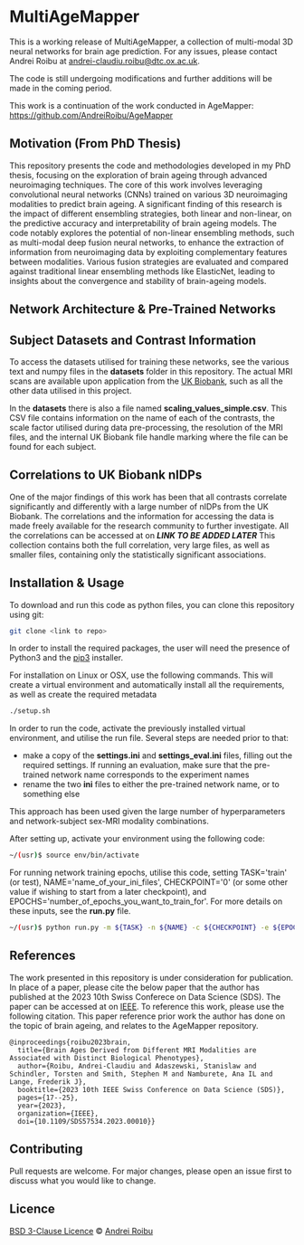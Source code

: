 # MultiAgeMapper

This is a working release of MultiAgeMapper, a collection of multi-modal 3D neural networks for brain age prediction. For any issues, please contact Andrei Roibu at andrei-claudiu.roibu@dtc.ox.ac.uk. 

The code is still undergoing modifications and further additions will be made in the coming period.

This work is a continuation of the work conducted in AgeMapper: https://github.com/AndreiRoibu/AgeMapper

## Motivation (From PhD Thesis)

This repository presents the code and methodologies developed in my PhD thesis, focusing on the exploration of brain ageing through advanced neuroimaging techniques. The core of this work involves leveraging convolutional neural networks (CNNs) trained on various 3D neuroimaging modalities to predict brain ageing. A significant finding of this research is the impact of different ensembling strategies, both linear and non-linear, on the predictive accuracy and interpretability of brain ageing models. The code notably explores the potential of non-linear ensembling methods, such as multi-modal deep fusion neural networks, to enhance the extraction of information from neuroimaging data by exploiting complementary features between modalities. Various fusion strategies are evaluated and compared against traditional linear ensembling methods like ElasticNet, leading to insights about the convergence and stability of brain-ageing models.

## Network Architecture & Pre-Trained Networks


## Subject Datasets and Contrast Information

To access the datasets utilised for training these networks, see the various text and numpy files in the __datasets__ folder in this repository. The actual MRI scans are available upon application from the [UK Biobank](https://www.ukbiobank.ac.uk), such as all the other data utilised in this project. 

In the __datasets__ there is also a file named __scaling_values_simple.csv__. This CSV file contains information on the name of each of the contrasts, the scale factor utilised during data pre-processing, the resolution of the MRI files, and the internal UK Biobank file handle marking where the file can be found for each subject.

## Correlations to UK Biobank nIDPs

One of the major findings of this work has been that all contrasts correlate significantly and differently with a large number of nIDPs from the UK Biobank. The correlations and the information for accessing the data is made freely available for the research community to further investigate. All the correlations can be accessed at on ***LINK TO BE ADDED LATER*** This collection contains both the full correlation, very large files, as well as smaller files, containing only the statistically significant associations. 

## Installation & Usage
To download and run this code as python files, you can clone this repository using git:

```bash
git clone <link to repo>
```

In order to install the required packages, the user will need the presence of Python3 and the [pip3](https://pip.pypa.io/en/stable/) installer. 

For installation on Linux or OSX, use the following commands. This will create a virtual environment and automatically install all the requirements, as well as create the required metadata

```bash
./setup.sh
```

In order to run the code, activate the previously installed virtual environment, and utilise the run file. Several steps are needed prior to that:
* make a copy of the __settings.ini__ and __settings_eval.ini__ files, filling out the required settings. If running an evaluation, make sure that the pre-trained network name corresponds to the experiment names
* rename the two __ini__ files to either the pre-trained network name, or to something else

This approach has been used given the large number of hyperparameters and network-subject sex-MRI modality combinations.

After setting up, activate your environment using the following code:

```bash
~/(usr)$ source env/bin/activate
```

For running network training epochs, utilise this code, setting TASK='train' (or test), NAME='name_of_your_ini_files', CHECKPOINT='0' (or some other value if wishing to start from a later checkpoint), and EPOCHS='number_of_epochs_you_want_to_train_for'. For more details on these inputs, see the __run.py__ file.

```bash
~/(usr)$ python run.py -m ${TASK} -n ${NAME} -c ${CHECKPOINT} -e ${EPOCHS}
```


## References

The work presented in this repository is under consideration for publication. In place of a paper, please cite the below paper that the author has published at the 2023 10th Swiss Conferece on Data Science (SDS). The paper can be accessed at on [IEEE](https://ieeexplore.ieee.org/abstract/document/10196736). To reference this work, please use the following citation. This paper reference prior work the author has done on the topic of brain ageing, and relates to the AgeMapper repository.

```
@inproceedings{roibu2023brain,
  title={Brain Ages Derived from Different MRI Modalities are Associated with Distinct Biological Phenotypes},
  author={Roibu, Andrei-Claudiu and Adaszewski, Stanislaw and Schindler, Torsten and Smith, Stephen M and Namburete, Ana IL and Lange, Frederik J},
  booktitle={2023 10th IEEE Swiss Conference on Data Science (SDS)},
  pages={17--25},
  year={2023},
  organization={IEEE},
  doi={10.1109/SDS57534.2023.00010}}
```

## Contributing
Pull requests are welcome. For major changes, please open an issue first to discuss what you would like to change.

## Licence
[BSD 3-Clause Licence](https://opensource.org/licenses/BSD-3-Clause) © [Andrei Roibu](https://github.com/AndreiRoibu)
